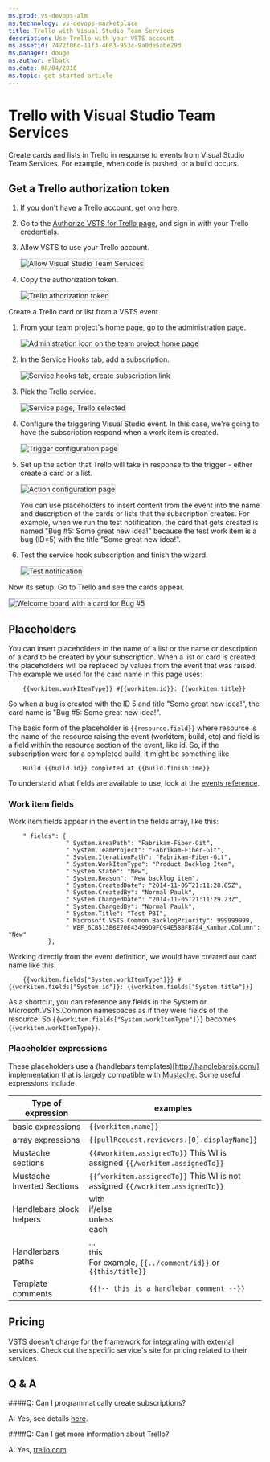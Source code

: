 ```yaml
---
ms.prod: vs-devops-alm
ms.technology: vs-devops-marketplace
title: Trello with Visual Studio Team Services
description: Use Trello with your VSTS account
ms.assetid: 7472f06c-11f3-4603-953c-9a0de5abe29d
ms.manager: douge
ms.author: elbatk
ms.date: 08/04/2016
ms.topic: get-started-article
---
```


# Trello with Visual Studio Team Services

Create cards and lists in Trello in response to events from Visual Studio Team Services.
For example, when code is pushed, or a build occurs.

## Get a Trello authorization token

1. If you don't have a Trello account, get one [here](https://trello.com/signup).

2. Go to the [Authorize VSTS for Trello page](https://trello.com/1/authorize?key=7d6630fd03ac2b6fc9fde2f2ef0c4096&name=Visual%20Studio%20Online&expiration=never&response_type=token&scope=read%2cwrite), and sign in with your Trello credentials.

3. Allow VSTS to use your Trello account.

   <img alt="Allow Visual Studio Team Services" src="./_img/trello/allow.png" style="border: 1px solid #CCCCCC" />

4. Copy the authorization token.

   <img alt="Trello athorization token" src="./_img/trello/authorization-token.png" style="border: 1px solid #CCCCCC" />

Create a Trello card or list from a VSTS event

1. From your team project's home page, go to the administration page.

   <img alt="Administration icon on the team project home page" src="./_img/admin.png" style="border: 1px solid #CCCCCC" />

2. In the Service Hooks tab, add a subscription.

   <img alt="Service hooks tab, create subscription link" src="./_img/trello/new-service-hook.png" style="border: 1px solid #CCCCCC" />

3. Pick the Trello service.

   <img alt="Service page, Trello selected" src="./_img/trello/service.png" style="border: 1px solid #CCCCCC" />

4. Configure the triggering Visual Studio event. In this case,
we're going to have the subscription respond when a work item is created.

   <img alt="Trigger configuration page" src="./_img/trello/trigger.png" style="border: 1px solid #CCCCCC" />


5. Set up the action that Trello will take in response to the trigger -
either create a card or a list.

   <img alt="Action configuration page" src="./_img/trello/action.png" style="border: 1px solid #CCCCCC" />

   You can use  placeholders to insert content from the event into the
   name and description of the cards or lists that the subscription creates.
   For example, when we run the test notification, the card that gets created is named
   "Bug #5: Some great new idea!" because the test work item is a bug (ID=5)
   with the title "Some great new idea!".

6. Test the service hook subscription and finish the wizard.

   <img alt="Test notification" src="./_img/trello/test.png" style="border: 1px solid #CCCCCC" />

Now its setup. Go to Trello and see the cards appear.

<img alt="Welcome board with a card for Bug #5" src="./_img/trello/welcome-board.png" style="border: 1px solid #CCCCCC" />

## Placeholders

You can insert placeholders in the name of a list or the name or description of a card to be created by your subscription.
When a list or card is created, the placeholders will be replaced by values from the event that was raised.
The example we used for the card name in this page uses:

```
    {{workitem.workItemType}} #{{workitem.id}}: {{workitem.title}}
```

So when a bug is created with the ID 5 and title "Some great new idea!",
the card name is "Bug #5: Some great new idea!".

The basic form of the placeholder is ```{{resource.field}}```
where resource is the name of the resource raising the event (workitem, build, etc)
and field is a field within the resource section of the event, like id.
So, if the subscription were for a completed build, it might be something like

```
    Build {{build.id}} completed at {{build.finishTime}}
```

To understand what fields are available to use, look at the [events reference](../events.md).

### Work item fields

Work item fields appear in the event in the fields array, like this:

```
    " fields": {
                " System.AreaPath": "Fabrikam-Fiber-Git", 
                " System.TeamProject": "Fabrikam-Fiber-Git", 
                " System.IterationPath": "Fabrikam-Fiber-Git", 
                " System.WorkItemType": "Product Backlog Item", 
                " System.State": "New", 
                " System.Reason": "New backlog item", 
                " System.CreatedDate": "2014-11-05T21:11:28.85Z", 
                " System.CreatedBy": "Normal Paulk", 
                " System.ChangedDate": "2014-11-05T21:11:29.23Z", 
                " System.ChangedBy": "Normal Paulk", 
                " System.Title": "Test PBI", 
                " Microsoft.VSTS.Common.BacklogPriority": 999999999, 
                " WEF_6CB513B6E70E43499D9FC94E5BBFB784_Kanban.Column": "New"
           },
```

Working directly from the event definition, we would have created our card name like this:

```
    {{workitem.fields["System.workItemType"]}} #{{workitem.fields["System.id"]}: {{workitem.fields["System.title"]}}
```

As a shortcut, you can reference any fields in the System or Microsoft.VSTS.Common namespaces
as if they were fields of the resource.
So ```{{workitem.fields["System.workItemType"]}}``` becomes ```{{workitem.workItemType}}```.

### Placeholder expressions

These placeholders use a (handlebars templates)[http://handlebarsjs.com/]
implementation that is largely compatible with [Mustache](http://mustache.github.io/mustache.5.html).
Some useful expressions include

Type of expression         | examples
---------------------------|-----------------------------
basic expressions          | ```{{workitem.name}}```
array expressions          | ```{{pullRequest.reviewers.[0].displayName}}```
Mustache sections          | ```{{#workitem.assignedTo}}``` This WI is assigned ```{{/workitem.assignedTo}}```
Mustache Inverted Sections | ```{{^workitem.assignedTo}}``` This WI is not assigned ```{{/workitem.assignedTo}}```
Handlebars block helpers   | with<br/>if/else<br/>unless<br/>each
Handlerbars paths          | ...<br/>this<br/>For example, ```{{../comment/id}}``` or ```{{this/title}}```
Template comments          | ```{{!-- this is a handlebar comment --}}``` 

## Pricing
VSTS doesn't charge for the framework for integrating with external services. Check out the specific service's site
for pricing related to their services. 

## Q & A

<!-- BEGINSECTION class="m-qanda" -->

####Q: Can I programmatically create subscriptions?

A: Yes, see details [here](../create-subscription.md).

####Q: Can I get more information about Trello?

A: Yes, [trello.com](http://www.trello.com/).

<!-- ENDSECTION -->